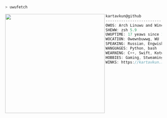 ```zsh
> uwufetch
```

<img align="left" src="https://media3.giphy.com/media/v1.Y2lkPTc5MGI3NjExcmY3Ym8yMzJna2sxcDI2Z2xtNnBycThtN3E0b2NnYmlxbm96NWtxdCZlcD12MV9pbnRlcm5hbF9naWZfYnlfaWQmY3Q9Zw/Y8giiqQSSDipG1NYC0/giphy.webp" alt="" width="320" /> 

```csharp
kartavkun@github
-------------------------------------------------
OWOS: Arch Linuwu and Windows 11
SHEWW: zsh 5.9
UWUPTIME: 17 yeaws since 10 Juwwy 2007
WOCATION: Owewnbuwwg, WU
SPEAKING: Russian, Engwish
WANGUAGES: Python, bash
WEARNING: C++, Swift, Kotwin
HOBBIES: Gaming, Stweaming, Awguing, mowostubating
WINKS: https://kartavkun.ru
```
